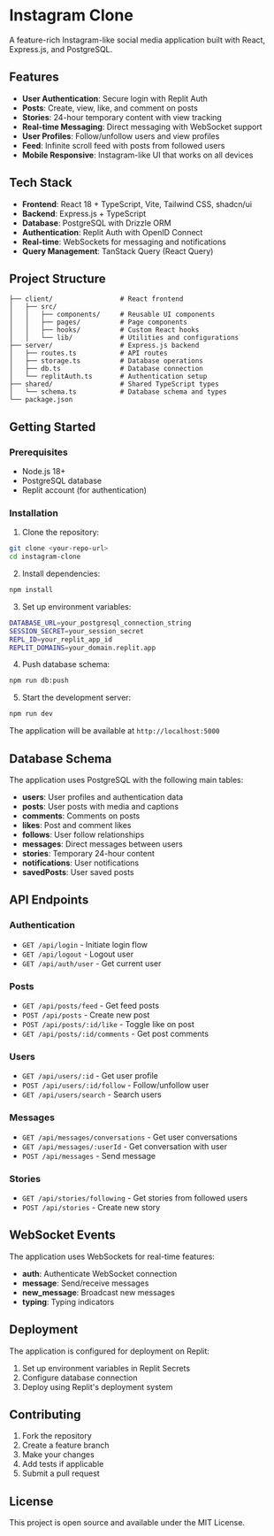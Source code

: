 # Instagram Clone

A feature-rich Instagram-like social media application built with React, Express.js, and PostgreSQL.

## Features

- **User Authentication**: Secure login with Replit Auth
- **Posts**: Create, view, like, and comment on posts
- **Stories**: 24-hour temporary content with view tracking
- **Real-time Messaging**: Direct messaging with WebSocket support
- **User Profiles**: Follow/unfollow users and view profiles
- **Feed**: Infinite scroll feed with posts from followed users
- **Mobile Responsive**: Instagram-like UI that works on all devices

## Tech Stack

- **Frontend**: React 18 + TypeScript, Vite, Tailwind CSS, shadcn/ui
- **Backend**: Express.js + TypeScript
- **Database**: PostgreSQL with Drizzle ORM
- **Authentication**: Replit Auth with OpenID Connect
- **Real-time**: WebSockets for messaging and notifications
- **Query Management**: TanStack Query (React Query)

## Project Structure

```
├── client/                 # React frontend
│   ├── src/
│   │   ├── components/     # Reusable UI components
│   │   ├── pages/          # Page components
│   │   ├── hooks/          # Custom React hooks
│   │   └── lib/            # Utilities and configurations
├── server/                 # Express.js backend
│   ├── routes.ts           # API routes
│   ├── storage.ts          # Database operations
│   ├── db.ts               # Database connection
│   └── replitAuth.ts       # Authentication setup
├── shared/                 # Shared TypeScript types
│   └── schema.ts           # Database schema and types
└── package.json
```

## Getting Started

### Prerequisites

- Node.js 18+ 
- PostgreSQL database
- Replit account (for authentication)

### Installation

1. Clone the repository:
```bash
git clone <your-repo-url>
cd instagram-clone
```

2. Install dependencies:
```bash
npm install
```

3. Set up environment variables:
```bash
DATABASE_URL=your_postgresql_connection_string
SESSION_SECRET=your_session_secret
REPL_ID=your_replit_app_id
REPLIT_DOMAINS=your_domain.replit.app
```

4. Push database schema:
```bash
npm run db:push
```

5. Start the development server:
```bash
npm run dev
```

The application will be available at `http://localhost:5000`

## Database Schema

The application uses PostgreSQL with the following main tables:

- **users**: User profiles and authentication data
- **posts**: User posts with media and captions
- **comments**: Comments on posts
- **likes**: Post and comment likes
- **follows**: User follow relationships
- **messages**: Direct messages between users
- **stories**: Temporary 24-hour content
- **notifications**: User notifications
- **savedPosts**: User saved posts

## API Endpoints

### Authentication
- `GET /api/login` - Initiate login flow
- `GET /api/logout` - Logout user
- `GET /api/auth/user` - Get current user

### Posts
- `GET /api/posts/feed` - Get feed posts
- `POST /api/posts` - Create new post
- `POST /api/posts/:id/like` - Toggle like on post
- `GET /api/posts/:id/comments` - Get post comments

### Users
- `GET /api/users/:id` - Get user profile
- `POST /api/users/:id/follow` - Follow/unfollow user
- `GET /api/users/search` - Search users

### Messages
- `GET /api/messages/conversations` - Get user conversations
- `GET /api/messages/:userId` - Get conversation with user
- `POST /api/messages` - Send message

### Stories
- `GET /api/stories/following` - Get stories from followed users
- `POST /api/stories` - Create new story

## WebSocket Events

The application uses WebSockets for real-time features:

- **auth**: Authenticate WebSocket connection
- **message**: Send/receive messages
- **new_message**: Broadcast new messages
- **typing**: Typing indicators

## Deployment

The application is configured for deployment on Replit:

1. Set up environment variables in Replit Secrets
2. Configure database connection
3. Deploy using Replit's deployment system

## Contributing

1. Fork the repository
2. Create a feature branch
3. Make your changes
4. Add tests if applicable
5. Submit a pull request

## License

This project is open source and available under the MIT License.